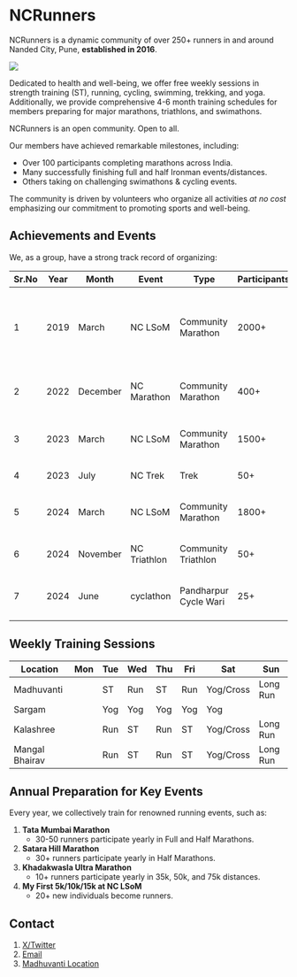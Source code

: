 # NCRunners

NCRunners is a dynamic community of over 250+ runners in and around Nanded City, Pune, **established in 2016**.

![](https://github.com/ncrunners/ncrunners/blob/main/ncrunners_lsom.jpeg)

Dedicated to health and well-being, we offer free weekly sessions in strength training (ST), running, cycling, swimming, trekking, and yoga. Additionally, we provide comprehensive 4-6 month training schedules for members preparing for major marathons, triathlons, and swimathons.

NCRunners is an open community. Open to all.


Our members have achieved remarkable milestones, including:

- Over 100 participants completing marathons across India.
- Many successfully finishing full and half Ironman events/distances.
- Others taking on challenging swimathons & cycling events.

The community is driven by volunteers who organize all activities _at no cost_ emphasizing our commitment to promoting sports and well-being.

## Achievements and Events

We, as a group, have a strong track record of organizing:

| Sr.No | Year | Month | Event | Type | Participants | Description |
| --- | --- | --- | --- | --- | --- | --- |
| 1 | 2019 | March | NC LSoM | Community Marathon | 2000+ | The first NC Marathon combinedly organized by PRSouth, NCRunners & VishwaRunners |
| 2 | 2022 | December | NC Marathon | Community Marathon | 400+ | Celebrating our 5th anniversary in 2022 |
| 3 | 2023 | March | NC LSoM | Community Marathon | 1500+ | The first NC LSoM organized by NCRunners |
| 4 | 2023 | July | NC Trek | Trek  | 50+ | Trek to Rajgadh |
| 5 | 2024 | March | NC LSoM | Community Marathon | 1800+ | The second NC LSoM organized by NCRunners |
| 6 | 2024 | November | NC Triathlon | Community Triathlon | 50+ | Community organized NC Triathlon |
| 7 | 2024 | June | cyclathon | Pandharpur Cycle Wari | 25+ | Covering a 230 km distance from Pune to Pandharpur |

## Weekly Training Sessions

| Location | Mon | Tue | Wed | Thu | Fri | Sat | Sun |
| --- | --- | --- | --- | --- | --- | --- | --- |
| Madhuvanti |  | ST | Run | ST | Run | Yog/Cross | Long Run |
| Sargam |  | Yog | Yog | Yog | Yog | Yog | |
| Kalashree |  | Run | ST | Run | ST | Yog/Cross | Long Run |
| Mangal Bhairav |  | Run | ST | Run | ST | Yog/Cross | Long Run |

## Annual Preparation for Key Events

Every year, we collectively train for renowned running events, such as:

1. **Tata Mumbai Marathon**  
   - 30-50 runners participate yearly in Full and Half Marathons.
2. **Satara Hill Marathon**  
   - 30+ runners participate yearly in Half Marathons.
3. **Khadakwasla Ultra Marathon**  
   - 10+ runners participate yearly in 35k, 50k, and 75k distances.
4. **My First 5k/10k/15k at NC LSoM**
   - 20+ new individuals become runners.

## Contact
1. [X/Twitter](https://x.com/NCrunners_in)
2. [Email](ncrunners@proton.me)
3. [Madhuvanti Location](https://maps.app.goo.gl/cjj11w2eAfv5Nt4i8)
